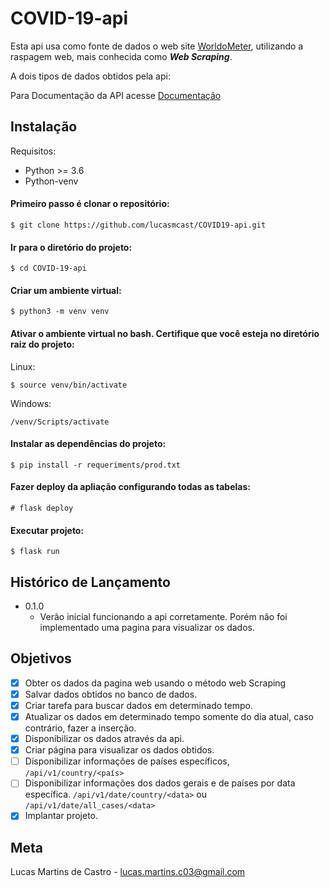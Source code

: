 # COVID-19-api
Esta api usa como fonte de dados o web site [WorldoMeter](https://www.worldometers.info/coronavirus/),
utilizando a raspagem web, mais conhecida como ***Web Scraping***.

A dois tipos de dados obtidos pela api:

Para Documentação da API acesse [Documentação](https://covid19.lucas-martins.com/api-doc)

## Instalação

Requisitos:

- Python >= 3.6
- Python-venv

#### Primeiro passo é clonar o repositório:

 ```$ git clone https://github.com/lucasmcast/COVID19-api.git```

#### Ir para o diretório do projeto:

 ```$ cd COVID-19-api```

#### Criar um ambiente virtual:

 ```$ python3 -m venv venv```

#### Ativar o ambiente virtual no bash. Certifique que você esteja no diretório raiz do projeto:

Linux:

 ```$ source venv/bin/activate```

Windows:

```/venv/Scripts/activate```

#### Instalar as dependências do projeto:

 ```$ pip install -r requeriments/prod.txt```

#### Fazer deploy da apliação configurando todas as tabelas:

 ```# flask deploy```

#### Executar projeto:

 ```$ flask run```


## Histórico de Lançamento

- 0.1.0
  - Verão inicial funcionando a api corretamente. Porém não foi implementado uma pagina para visualizar os dados.
  
 ## Objetivos
 
 - [x] Obter os dados da pagina web usando o método web Scraping
 - [x] Salvar dados obtidos no banco de dados.
 - [x] Criar tarefa para buscar dados em determinado tempo.
 - [x] Atualizar os dados em determinado tempo somente do dia atual, caso contrário, fazer a inserção.
 - [x] Disponibilizar os dados através da api.
 - [x] Criar página para visualizar os dados obtidos.
 - [ ] Disponibilizar informações de países específicos, ```/api/v1/country/<país>```
 - [ ] Disponibilizar informações dos dados gerais e de países por data específica. ```/api/v1/date/country/<data>``` ou ```/api/v1/date/all_cases/<data>```
 - [x] Implantar projeto.
 
## Meta

Lucas Martins de Castro - lucas.martins.c03@gmail.com